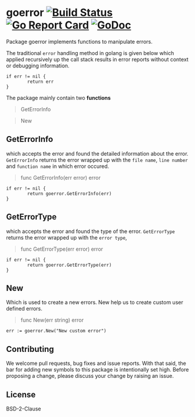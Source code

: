 # goerror   [![Build Status](https://travis-ci.com/Ashwin-Rajeev/goerror.svg?branch=master)](https://travis-ci.com/Ashwin-Rajeev/goerror)   [![Go Report Card](https://goreportcard.com/badge/github.com/Ashwin-Rajeev/goerror)](https://goreportcard.com/report/github.com/Ashwin-Rajeev/goerror)  [![GoDoc](https://godoc.org/github.com/Ashwin-Rajeev/goerror?status.svg)](https://godoc.org/github.com/Ashwin-Rajeev/goerror)

Package goerror implements functions to manipulate errors.

The traditional `error` handling method in golang is given below
which applied recursively up the call stack results in error reports without context or debugging information.

```
if err != nil {
        return err
}
```
The package mainly contain two **functions**

> GetErrorInfo

> New

## GetErrorInfo

which accepts the error and found the detailed information about the error.
`GetErrorInfo` returns the error wrapped up with the `file name`, 
`line number` and `function name` in which error occured.

> func GetErrorInfo(err error) error

```
if err != nil {
        return goerror.GetErrorInfo(err)
}
```

## GetErrorType

which accepts the error and found the type of the error.
`GetErrorType` returns the error wrapped up with the `error type`, 

> func GetErrorType(err error) error

```
if err != nil {
        return goerror.GetErrorType(err)
}
```

## New

Which is used to create a new errors.
New help us to create custom user defined errors.

> func New(err string) error

```
err := goerror.New("New custom error")
```

## Contributing

We welcome pull requests, bug fixes and issue reports. With that said, the bar for adding new symbols to this package is intentionally set high. Before proposing a change, please discuss your change by raising an issue.

## License

BSD-2-Clause
